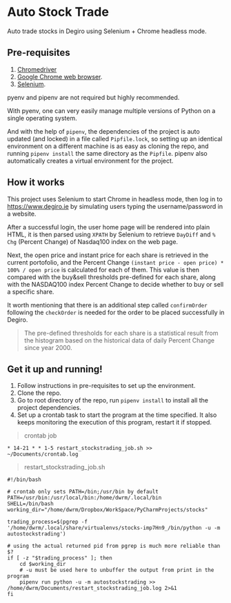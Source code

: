 # Auto Stock Trade

Auto trade stocks in Degiro using Selenium + Chrome headless mode.

## Pre-requisites

1. [Chromedriver](http://chromedriver.chromium.org/)
2. [Google Chrome web browser](https://www.google.com/chrome/).
3. [Selenium](https://www.seleniumhq.org/).

pyenv and pipenv are not required but highly recommended.
 
With pyenv, one can very easily manage multiple versions of Python on a single operating system.
 
And with the help of `pipenv`, the dependencies of the project is auto updated (and locked) in a file called `Pipfile.lock`, so setting up an identical environment on a different machine
is as easy as cloning the repo, and running `pipenv install` the same directory as the `Pipfile`. pipenv also automatically creates a virtual environment for the project.

## How it works
This project uses Selenium to start Chrome in headless mode, then log in to https://www.degiro.ie by simulating users
typing the username/password in a website.

After a successful login, the user home page will be rendered into plain HTML, it is then parsed using `XPATH` by 
Selenium to retrieve `DayDiff` and `% Chg` (Percent Change) of Nasdaq100 index on the web page.

Next, the open price and instant price for each share is retrieved in the current portofolio, and the Percent Change 
`(instant price - open price) * 100% / open price` is calculated for each of them. This value is then 
compared with the buy&sell thresholds pre-defined for each share, along with the NASDAQ100 index Percent Change to 
decide whether to buy or sell a specific share.

It worth mentioning that there is an additional step called `confirmOrder` following the `checkOrder` is needed for the order to be placed successfully in Degiro.

> The pre-defined thresholds for each share is a statistical result from the histogram based on the historical 
data of daily Percent Change since year 2000.

## Get it up and running!

1. Follow instructions in pre-requisites to set up the environment.
1. Clone the repo.
1. Go to root directory of the repo, run `pipenv install` to install all the project dependencies.
1. Set up a crontab task to start the program at the time specified. It also keeps monitoring the execution of this program, restart it if stopped.

>crontab job
```
* 14-21 * * 1-5 restart_stockstrading_job.sh >> ~/Documents/crontab.log
```

>restart_stockstrading_job.sh
```
#!/bin/bash

# crontab only sets PATH=/bin;/usr/bin by default
PATH=/usr/bin:/usr/local/bin:/home/dwrm/.local/bin
SHELL=/bin/bash
working_dir="/home/dwrm/Dropbox/WorkSpace/PyCharmProjects/stocks"

trading_process=$(pgrep -f '/home/dwrm/.local/share/virtualenvs/stocks-imp7Hn9_/bin/python -u -m autostockstrading')

# using the actual returned pid from pgrep is much more reliable than $?
if [ -z "$trading_process" ]; then
    cd $working_dir
    # -u must be used here to unbuffer the output from print in the program
    pipenv run python -u -m autostockstrading >> /home/dwrm/Documents/restart_stockstrading_job.log 2>&1
fi
```

